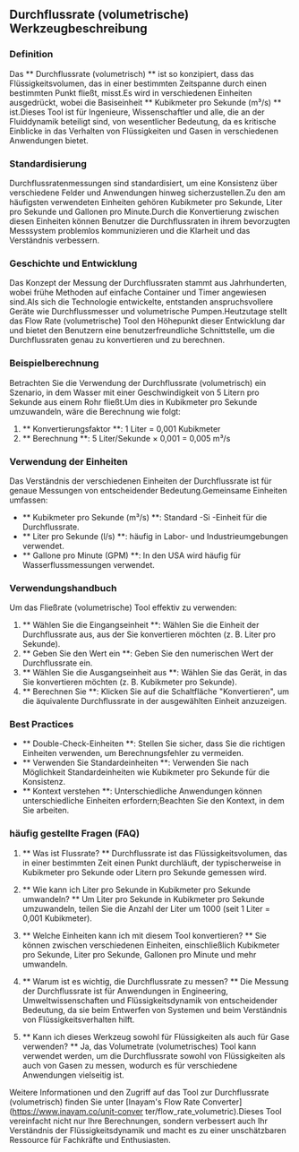 ## Durchflussrate (volumetrische) Werkzeugbeschreibung

### Definition
Das ** Durchflussrate (volumetrisch) ** ist so konzipiert, dass das Flüssigkeitsvolumen, das in einer bestimmten Zeitspanne durch einen bestimmten Punkt fließt, misst.Es wird in verschiedenen Einheiten ausgedrückt, wobei die Basiseinheit ** Kubikmeter pro Sekunde (m³/s) ** ist.Dieses Tool ist für Ingenieure, Wissenschaftler und alle, die an der Fluiddynamik beteiligt sind, von wesentlicher Bedeutung, da es kritische Einblicke in das Verhalten von Flüssigkeiten und Gasen in verschiedenen Anwendungen bietet.

### Standardisierung
Durchflussratenmessungen sind standardisiert, um eine Konsistenz über verschiedene Felder und Anwendungen hinweg sicherzustellen.Zu den am häufigsten verwendeten Einheiten gehören Kubikmeter pro Sekunde, Liter pro Sekunde und Gallonen pro Minute.Durch die Konvertierung zwischen diesen Einheiten können Benutzer die Durchflussraten in ihrem bevorzugten Messsystem problemlos kommunizieren und die Klarheit und das Verständnis verbessern.

### Geschichte und Entwicklung
Das Konzept der Messung der Durchflussraten stammt aus Jahrhunderten, wobei frühe Methoden auf einfache Container und Timer angewiesen sind.Als sich die Technologie entwickelte, entstanden anspruchsvollere Geräte wie Durchflussmesser und volumetrische Pumpen.Heutzutage stellt das Flow Rate (volumetrische) Tool den Höhepunkt dieser Entwicklung dar und bietet den Benutzern eine benutzerfreundliche Schnittstelle, um die Durchflussraten genau zu konvertieren und zu berechnen.

### Beispielberechnung
Betrachten Sie die Verwendung der Durchflussrate (volumetrisch) ein Szenario, in dem Wasser mit einer Geschwindigkeit von 5 Litern pro Sekunde aus einem Rohr fließt.Um dies in Kubikmeter pro Sekunde umzuwandeln, wäre die Berechnung wie folgt:

1. ** Konvertierungsfaktor **: 1 Liter = 0,001 Kubikmeter
2. ** Berechnung **: 5 Liter/Sekunde × 0,001 = 0,005 m³/s

### Verwendung der Einheiten
Das Verständnis der verschiedenen Einheiten der Durchflussrate ist für genaue Messungen von entscheidender Bedeutung.Gemeinsame Einheiten umfassen:
- ** Kubikmeter pro Sekunde (m³/s) **: Standard -Si -Einheit für die Durchflussrate.
- ** Liter pro Sekunde (l/s) **: häufig in Labor- und Industrieumgebungen verwendet.
- ** Gallone pro Minute (GPM) **: In den USA wird häufig für Wasserflussmessungen verwendet.

### Verwendungshandbuch
Um das Fließrate (volumetrische) Tool effektiv zu verwenden:
1. ** Wählen Sie die Eingangseinheit **: Wählen Sie die Einheit der Durchflussrate aus, aus der Sie konvertieren möchten (z. B. Liter pro Sekunde).
2. ** Geben Sie den Wert ein **: Geben Sie den numerischen Wert der Durchflussrate ein.
3. ** Wählen Sie die Ausgangseinheit aus **: Wählen Sie das Gerät, in das Sie konvertieren möchten (z. B. Kubikmeter pro Sekunde).
4. ** Berechnen Sie **: Klicken Sie auf die Schaltfläche "Konvertieren", um die äquivalente Durchflussrate in der ausgewählten Einheit anzuzeigen.

### Best Practices
- ** Double-Check-Einheiten **: Stellen Sie sicher, dass Sie die richtigen Einheiten verwenden, um Berechnungsfehler zu vermeiden.
- ** Verwenden Sie Standardeinheiten **: Verwenden Sie nach Möglichkeit Standardeinheiten wie Kubikmeter pro Sekunde für die Konsistenz.
- ** Kontext verstehen **: Unterschiedliche Anwendungen können unterschiedliche Einheiten erfordern;Beachten Sie den Kontext, in dem Sie arbeiten.

### häufig gestellte Fragen (FAQ)

1. ** Was ist Flussrate? **
Durchflussrate ist das Flüssigkeitsvolumen, das in einer bestimmten Zeit einen Punkt durchläuft, der typischerweise in Kubikmeter pro Sekunde oder Litern pro Sekunde gemessen wird.

2. ** Wie kann ich Liter pro Sekunde in Kubikmeter pro Sekunde umwandeln? **
Um Liter pro Sekunde in Kubikmeter pro Sekunde umzuwandeln, teilen Sie die Anzahl der Liter um 1000 (seit 1 Liter = 0,001 Kubikmeter).

3. ** Welche Einheiten kann ich mit diesem Tool konvertieren? **
Sie können zwischen verschiedenen Einheiten, einschließlich Kubikmeter pro Sekunde, Liter pro Sekunde, Gallonen pro Minute und mehr umwandeln.

4. ** Warum ist es wichtig, die Durchflussrate zu messen? **
Die Messung der Durchflussrate ist für Anwendungen in Engineering, Umweltwissenschaften und Flüssigkeitsdynamik von entscheidender Bedeutung, da sie beim Entwerfen von Systemen und beim Verständnis von Flüssigkeitsverhalten hilft.

5. ** Kann ich dieses Werkzeug sowohl für Flüssigkeiten als auch für Gase verwenden? **
Ja, das Volumetrate (volumetrisches) Tool kann verwendet werden, um die Durchflussrate sowohl von Flüssigkeiten als auch von Gasen zu messen, wodurch es für verschiedene Anwendungen vielseitig ist.

Weitere Informationen und den Zugriff auf das Tool zur Durchflussrate (volumetrisch) finden Sie unter [Inayam's Flow Rate Converter] (https://www.inayam.co/unit-conver ter/flow_rate_volumetric).Dieses Tool vereinfacht nicht nur Ihre Berechnungen, sondern verbessert auch Ihr Verständnis der Flüssigkeitsdynamik und macht es zu einer unschätzbaren Ressource für Fachkräfte und Enthusiasten.